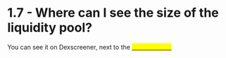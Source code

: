 # 1.7 - Where can I see the size of the liquidity pool?

You can see it on Dexscreener, next to the [<mark style="color:yellow;">COMB Charts</mark>](https://dexscreener.com/fantom/0x95297492b1faa6047d1d8ce982a0f5cdeb0e9482)<mark style="color:yellow;"></mark>
